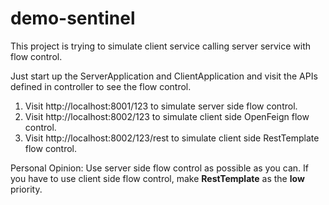 # demo-sentinel
This project is trying to simulate client service calling server service with flow control.

Just start up the ServerApplication and ClientApplication and visit the APIs defined in controller to see the flow control.


1. Visit http://localhost:8001/123 to simulate server side flow control.
2. Visit http://localhost:8002/123 to simulate client side OpenFeign flow control.
3. Visit http://localhost:8002/123/rest to simulate client side RestTemplate flow control.

Personal Opinion:
Use server side flow control as possible as you can.
If you have to use client side flow control, make **RestTemplate** as the **low** priority.
